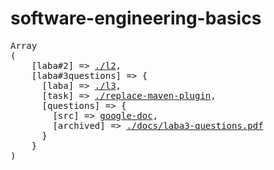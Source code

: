 # software-engineering-basics


<pre>
Array
(
    [laba#2] => <a href="./l2">./l2</a>,
    [laba#3questions] => {
      [laba] => <a href="https://github.com/brtchkv/pip3/tree/d6335b6078d30b4e6300a5ff7387f5e97ff1b957">./l3</a>,
      [task] => <a href="./replace-maven-plugin">./replace-maven-plugin</a>,
      [questions] => {
        [src] => <a href="https://docs.google.com/document/d/19ndQLOWXtUVSpkZ6vvWBnfyj5fiEBJF2vonss59hxZk">google-doc</a>,
        [archived] => <a href="./docs/laba3-questions.pdf">./docs/laba3-questions.pdf</a>
      }
    }
)
</pre>
